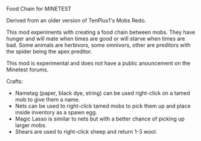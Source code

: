 
Food Chain for MINETEST

Derived from an older version of TenPlus1's Mobs Redo.


This mod experiments with creating a food chain between mobs.  They have hunger and will mate when times are good or will starve when times are bad.  Some animals are herbivors, some omnivors, other are preditors with the spider being the apex preditor.


This mod is experimental and does not have a public anouncement on the Minetest forums.


Crafts:

 - Nametag (paper, black dye, string) can be used right-click on a tamed mob to give them a name.
 - Nets can be used to right-click tamed mobs to pick them up and place inside inventory as a spawn egg.
 - Magic Lasso is similar to nets but with a better chance of picking up larger mobs.
 - Shears are used to right-click sheep and return 1-3 wool.


